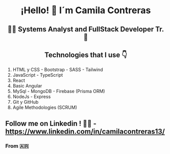 
<h1 align="center">¡Hello! 👋 I´m Camila Contreras </h1> 
<h2 align="center">👩‍💻 Systems Analyst and FullStack Developer Tr. 🚀</h2>
<h2 align='center'>
  Technologies that I use 👇
</h2>

1. HTML y CSS - Bootstrap - SASS - Tailwind 
2. JavaScript - TypeScript
3. React
4. Basic Angular
5. MySql - MongoDB - Firebase (Prisma ORM)
6. NodeJs - Express
7. Git y GitHub
8. Agile Methodologies (SCRUM)

## Follow me on Linkedin ! 🤝😉 - https://www.linkedin.com/in/camilacontreras13/ 
### From 🇦🇷


